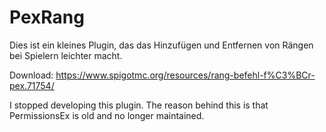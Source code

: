 # PexRang
Dies ist ein kleines Plugin, das das Hinzufügen und Entfernen von Rängen bei Spielern leichter macht.

Download: https://www.spigotmc.org/resources/rang-befehl-f%C3%BCr-pex.71754/

I stopped developing this plugin. The reason behind this is that PermissionsEx is old and no longer maintained.
